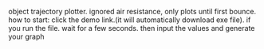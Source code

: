 object trajectory plotter. ignored air resistance, only plots until first bounce.
how to start:
click the demo link.(it will automatically download exe file).
if you run the file. wait for a few seconds.
then input the values and generate your graph
